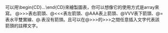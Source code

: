 可以用\\begin{CD}...\\end{CD}來繪製圖表，你可以想像它的使用方式是array來寫。
@>>>表右箭頭、@<<<表左箭頭、@AAA表上箭頭、@VVV表下箭頭、@=表水平雙實線、@.表沒有箭頭。且可以在@\>\>\>的\>\>\>之間任意插入文字代表該箭頭的註釋文字。

